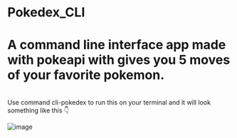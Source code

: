 # Pokedex_CLI
<h1>A command line interface app made with pokeapi with gives you 5 moves of your favorite pokemon.</h1><br>
Use command cli-pokedex to run this on your terminal and it will look something like this 👇<br>

![image](https://github.com/omkar2398/Pokedex_CLI/assets/48417272/5de4982a-ba91-4694-aca3-9b17f878115a)


